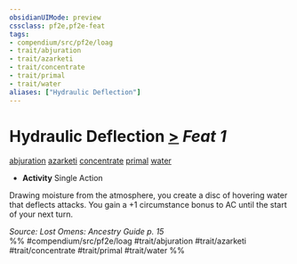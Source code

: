 ```yaml
---
obsidianUIMode: preview
cssclass: pf2e,pf2e-feat
tags:
- compendium/src/pf2e/loag
- trait/abjuration
- trait/azarketi
- trait/concentrate
- trait/primal
- trait/water
aliases: ["Hydraulic Deflection"]
---
```

# Hydraulic Deflection  [>](../../rules/core-rulebook/chapter-9-playing-the-game.md#Actions "Single Action") *Feat 1*  
[abjuration](../../rules/traits/abjuration.md)  [azarketi](../../rules/traits/azarketi-loag.md)  [concentrate](../../rules/traits/concentrate.md)  [primal](../../rules/traits/primal.md)  [water](../../rules/traits/water.md)  

- **Activity** Single Action

Drawing moisture from the atmosphere, you create a disc of hovering water that deflects attacks. You gain a +1 circumstance bonus to AC until the start of your next turn.

*Source: Lost Omens: Ancestry Guide p. 15*  
%% #compendium/src/pf2e/loag #trait/abjuration #trait/azarketi #trait/concentrate #trait/primal #trait/water %%